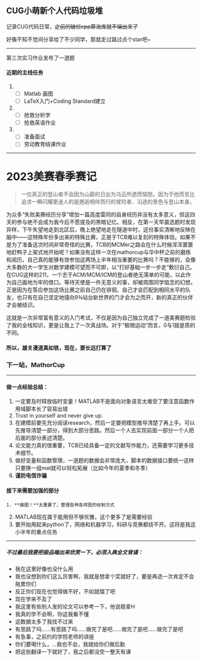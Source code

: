 ##  CUG小萌新个人代码垃圾堆

记录CUG代码日常，~~之前的破烂cpp算法库就不端出来了~~

好像不知不觉间分享给了不少同学，那就走过路过点个star吧~

---

第三次实习作业发布了一道题

#### 近期的主线任务

1. - [ ] Matlab 画图
   - [ ] LaTeX入门+Coding Standard建立
2. - [ ] 抢救分析学
   - [ ] 抢救英语作业
3. - [ ] 准备面试
   - [ ] 劳动教育结课作业

---

# 2023美赛春季赛记

> ​	一位真正的登山者不会因为山巅的日出为乌云所遮而恼怒。因为于他而言比追求一瞬闪耀更迷人的是邂逅相伴而行的冒险者、沿途的景色与登山本身。

​	为众多“失败美赛经历分享”增加一篇高度雷同的自身经历并没有太多意义，但这四天的参与绝不会成为我今后不愿提及的黑暗记忆。相反，在第一天早晨选题时发现异样，下午失望地走到北区后，晚上绝望地走在隧道中时，这份事实清晰地反映在脑中——这特殊年份多出来的特殊比赛，正是于TCB难以复刻的特殊体验。如果不是为了准备这次时间非常奇怪的比赛，TCB的MCMer之路会在什么时候浑浑噩噩地赶鸭子上架式地开始呢？如果没有这样一次在mathorcup与华中杯之前的磨练和阅历，自己真的能够有效参加这两场上半年相当重要的比赛吗？不能够的，会像大多数的大一学生对数学建模可望而不可即，以“打好基础一步一步走”敷衍自己。在CUG这样的211，一个志于ACM/MCM/ICM的登山者绝无落单的可能，以此作为自己画地为牢的借口。等待天使是一件无意义的事，却被周围同学惦念的幻想。正是因为在答应参加这场比赛之前自己仍在徘徊，自己才会匹配到相同水平的队友，也只有在自己坚定地撞向9¾站台新世界的门才会为之而开，新的真正的伙伴才会被结识。

​	这就是一次非常富有意义的入门考试，不仅是因为自己独立完成了一道美赛题检验了我的全栈知识，更是让我上了一次真战场。对于“极限运动”而言，0与1就是质的不同。

#### 所以，雄关漫道真如铁，现在，要长远打算了

### 下一站，MathorCup

------

#### 做一点经验总结：

1. 一定要及时释放临时变量！MATLAB不是面向对象语言太难受了要注意函数作用域脚本长了容易出错
2. Trust in yourself and never give up.
3. 在建模前要先充分阅读research，然后一定要把模型推导清楚了再上手。可以先推导清楚一部分，得到大部分思路。然后一个人去实现前面一部分一个人把后面的部分表述清楚。
4. 论文能力真的很重要，TCB已经具备一定的文献写作能力，还需要学习更多技术细节。
5. 做好变量和函数管理，一道题的数据会非常庞大，脚本的数据接口要统一这样只要换一组mat就可以轻松拓展（比如今年的夏季和冬季）
6. **谨防电信诈骗**

#### 接下来需要加强的部分

```
1. **画图！**太重要了，整理各种各样图的绘制方式
```

2. MATLAB现在属于能用但不够优雅，这个更多了是需要经验
3. 要开始用起来python了，网络和机器学习，科研与竞赛都绕不开。这将是我这小半年的重点任务

------

##### 不过最后我要把极品端出来欣赏一下，必须入典全文背诵：

- 我在这里好像也没什么用
- 我也没想到你们这么厉害啊，我就是想拿个奖就好了，要是再选一次肯定不会拖累你们
- 反正你们现在也觉得做不好，不如就摆了吧
- 现在学来不及了
- 我这里有些别人发的论文可以参考一下，他说稳拿H
- 我真的学不会啊，你这我看不懂
- 这数据太多了我找不过来
- 有思路了吗……有思路了吗……做完了是吧……做完了是吧……做完了是吧
- 有急事，之前约的学院老师的讲座
- 你们要喝什么，…我也不会，我就给你们做后勤
- 把这些翻译一下就好了，我之后都没空一整天有课
